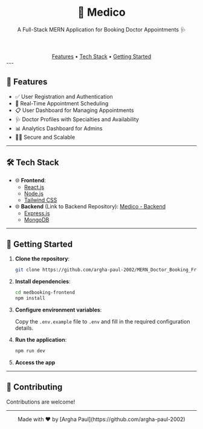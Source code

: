 <div align="center">
    <h1>🏥 Medico</h1>
    <p>
        A Full-Stack MERN Application for Booking Doctor Appointments 🩺
    </p>
</div>

<br>

<br>

<div align="center">
    <a href="#features">Features</a> •
    <a href="#tech-stack">Tech Stack</a> •
    <a href="#getting-started">Getting Started</a>
</div>
---

## 🚀 Features

- ✅ User Registration and Authentication
- 📅 Real-Time Appointment Scheduling
- 📋 User Dashboard for Managing Appointments
- 🩺 Doctor Profiles with Specialties and Availability
- 📊 Analytics Dashboard for Admins
- 🧑‍⚕️ Secure and Scalable

---

## 🛠️ Tech Stack

- 🌐 **Frontend**:
    - [React.js](https://reactjs.org/)
    - [Node.js](https://nodejs.org/)
    - [Tailwind CSS](https://tailwindcss.com/)
- 🌐 **Backend** (Link to Backend Repository): [Medico - Backend](https://github.com/argha-paul-2002/MERN_Doctor_Booking_Backend)
    - [Express.js](https://expressjs.com/)
    - [MongoDB](https://www.mongodb.com/)
---

## 🚦 Getting Started

1. **Clone the repository**:

    ```bash
    git clone https://github.com/argha-paul-2002/MERN_Doctor_Booking_Frontend.git
    ```

2. **Install dependencies**:

    ```bash
    cd medbooking-frontend
    npm install
    ```

3. **Configure environment variables**:

    Copy the `.env.example` file to `.env` and fill in the required configuration details.

4. **Run the application**:

    ```bash
    npm run dev
    ```

5. **Access the app**

---

## 🤝 Contributing

Contributions are welcome! 

---

<div align="center">
    Made with ❤️ by [Argha Paul](https://github.com/argha-paul-2002)
</div>

